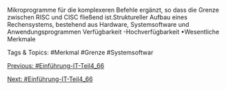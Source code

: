 Mikroprogramme für die komplexeren Befehle ergänzt, so dass die Grenze zwischen RISC und CISC 
fließend ist.Struktureller Aufbau eines Rechensystems, bestehend aus Hardware,
Systemsoftware und Anwendungsprogrammen
Verfügbarkeit -Hochverfügbarkeit
•Wesentliche Merkmale

   Tags & Topics:
   #Merkmal
   #Grenze
   #Systemsoftwar

[Previous: #Einführung-IT-Teil4_66](Einführung-IT-Teil4_66.md)

[Next: #Einführung-IT-Teil4_66](Einführung-IT-Teil4_66.md)